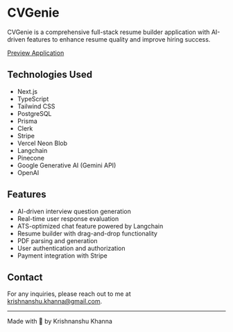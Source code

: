 # CVGenie

CVGenie is a comprehensive full-stack resume builder application with AI-driven features to enhance resume quality and improve hiring success.

[Preview Application](https://www.cvhelper.in)


## Technologies Used

- Next.js
- TypeScript
- Tailwind CSS
- PostgreSQL
- Prisma
- Clerk
- Stripe
- Vercel Neon Blob
- Langchain
- Pinecone
- Google Generative AI (Gemini API)
- OpenAI

## Features

- AI-driven interview question generation
- Real-time user response evaluation
- ATS-optimized chat feature powered by Langchain
- Resume builder with drag-and-drop functionality
- PDF parsing and generation
- User authentication and authorization
- Payment integration with Stripe

## Contact

For any inquiries, please reach out to me at krishnanshu.khanna@gmail.com.

---

Made with 💜 by Krishnanshu Khanna
